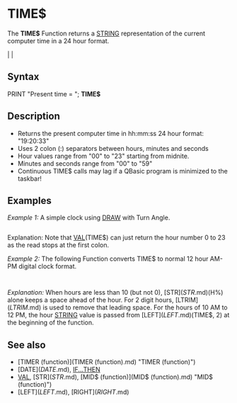 # TIME$

The **TIME$** Function returns a [STRING](STRING.md) representation of the current computer time in a 24 hour format.

  

|  |

## Syntax

PRINT "Present time = "; **TIME$**
  

## Description

* Returns the present computer time in hh:mm:ss 24 hour format: "19:20:33"
* Uses 2 colon (:) separators between hours, minutes and seconds
* Hour values range from "00" to "23" starting from midnite.
* Minutes and seconds range from "00" to "59"
* Continuous TIME$ calls may lag if a QBasic program is minimized to the taskbar!

  

## Examples

*Example 1:* A simple clock using [DRAW](DRAW.md) with Turn Angle.

``` [SCREEN](SCREEN.md) 12 [DO](DO.md)     [CLS](CLS.md)     t$ = TIME$: h = [VAL](VAL.md)(t$): m = [VAL](VAL.md)([MID$](MID$.md) "MID$ (function)")(t$, 4, 2)): s = [VAL](VAL.md)([MID$](MID$.md) "MID$ (function)")(t$, 7, 2))     [PRINT](PRINT.md) t$     [CIRCLE](CIRCLE.md) [STEP](STEP.md)(0, 0), 200, 8     [DRAW](DRAW.md) "c12ta" + [STR$](STR$.md)((h [MOD](MOD.md) 12) * -30) + "nu133"     [DRAW](DRAW.md) "c14ta" + [STR$](STR$.md)(m * -6) + "nu200"     [DRAW](DRAW.md) "c9ta" + [STR$](STR$.md)(s * -6) + "nu200"     [_DISPLAY](_DISPLAY.md)     [_LIMIT](_LIMIT.md) 1 [LOOP](LOOP.md) [UNTIL](UNTIL.md) [INKEY$](INKEY$.md) = [CHR$](CHR$.md)(27)  
```

Explanation: Note that [VAL](VAL.md)(TIME$) can just return the hour number 0 to 23 as the read stops at the first colon.
  

*Example 2:* The following Function converts TIME$ to normal 12 hour AM-PM digital clock format.

``` PRINT TIME$ PRINT Clock$  [FUNCTION](FUNCTION.md) Clock$ hour$ = [LEFT$](LEFT$.md)(TIME$, 2): H% = [VAL](VAL.md)(hour$) min$ = [MID$](MID$.md) "MID$ (function)")(TIME$, 3, 3) IF H% >= 12 THEN ampm$ = " PM" ELSE ampm$ = " AM" IF H% > 12 THEN   IF H% - 12 < 10 THEN hour$ = [STR$](STR$.md)(H% - 12) ELSE hour$ = [LTRIM$](LTRIM$.md)([STR$](STR$.md)(H% - 12)) ELSEIF H% = 0 THEN hour$ = "12"          ' midnight hour ELSE : IF H% < 10 THEN hour$ = [STR$](STR$.md)(H%)  ' eliminate leading zeros END IF Clock$ = hour$ + min$ + ampm$ END FUNCTION  
```

``` 14:13:36  2:13 PM  
```

*Explanation:* When hours are less than 10 (but not 0), [STR$](STR$.md)(H%) alone keeps a space ahead of the hour. For 2 digit hours, [LTRIM$](LTRIM$.md) is used to remove that leading space. For the hours of 10 AM to 12 PM, the hour [STRING](STRING.md) value is passed from [LEFT$](LEFT$.md)(TIME$, 2) at the beginning of the function.
  

## See also

* [TIMER (function)](TIMER (function).md) "TIMER (function)")
* [DATE$](DATE$.md), [IF...THEN](IF...THEN.md)
* [VAL](VAL.md), [STR$](STR$.md), [MID$ (function)](MID$ (function).md) "MID$ (function)")
* [LEFT$](LEFT$.md), [RIGHT$](RIGHT$.md)

  
